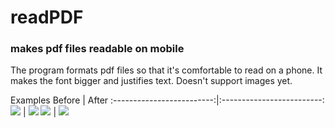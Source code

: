 # readPDF
### makes pdf files readable on mobile

The program formats pdf files so that it's comfortable to read on a phone. It makes the font bigger and justifies text. Doesn't support images yet.

Examples
Before                     |  After
:-------------------------:|:-------------------------:
![](examples/sample.jpg)   |  ![](examples/sample-after.jpg)
![](examples/sample.jpg)   |  ![](examples/sample1-after.jpg)